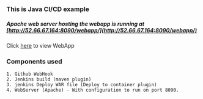 ### This is Java CI/CD example

##### Apache web server hosting the webapp is running at [http://52.66.67.164:8090/webapp/](http://52.66.67.164:8090/webapp/)

Click [here](http://52.66.67.164:8090/webapp/) to view WebApp

### Components used

```
1. Github WebHook
2. Jenkins build (maven plugin)
3. jenkins Deploy WAR file (Deploy to container plugin)
4. WebServer (Apache) - With configuration to run on port 8090.
```
